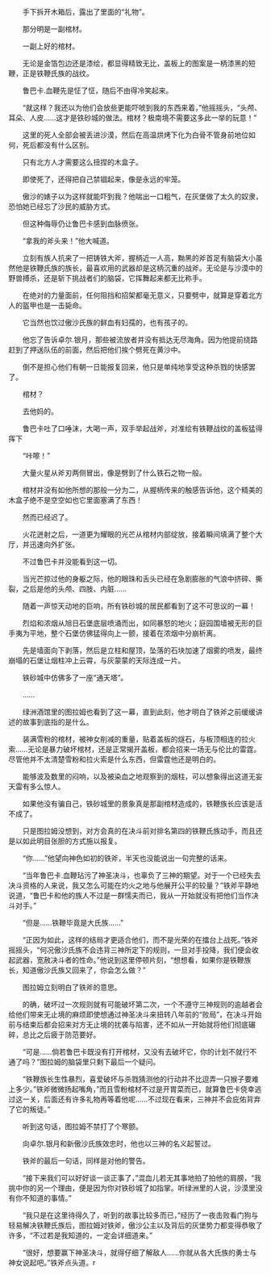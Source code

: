 　　手下拆开木箱后，露出了里面的“礼物”。

　　那分明是一副棺材。

　　一副上好的棺材。

　　无论是金箔包边还是漆绘，都显得精致无比，盖板上的图案是一柄漆黑的短鞭，正是铁鞭氏族的战纹。

　　鲁巴卡.血鞭先是怔了怔，随后不由得冷笑起来。

　　“就这样？我还以为他们会放些更能吓唬到我的东西来着，”他摇摇头，“头颅、耳朵、人皮……这才是铁砂城的做法。棺材？极南境不需要这多此一举的玩意！”

　　这里的死人全部会被丢进沙漠，然后在高温烘烤下化为白骨不管身前地位如何，死后都没有什么区别。

　　只有北方人才需要这么扭捏的木盒子。

　　即使死了，还得把自己禁锢起来，像是永远的牢笼。

　　傲沙的婊子以为这样就能吓到我？他喘出一口粗气，在灰堡做了太久的奴隶，恐怕她已经忘了沙民的威胁方式。

　　但这种侮辱仍让鲁巴卡感到血脉偾张。

　　“拿我的斧头来！”他大喊道。

　　立刻有族人抗来了一把铸铁大斧，握柄近一人高，黝黑的斧首足有脑袋大小虽然他是铁鞭氏族的族长，最喜欢用的武器却是这柄沉重的战斧。无论是与沙漠中的野兽搏杀，还是斩下挑战者们的脑袋，它挥舞起来都无比称手。

　　在绝对的力量面前，任何阻挡和招架都毫无意义，只要劈中，就算是穿着北方人的盔甲也是一击毙命。

　　它当然也饮过傲沙氏族的鲜血有妇孺的，也有孩子的。

　　他忘了告诉卓尔.银月，那些被流放者并没有抵达无尽海角。因为他提前绕路赶到了押送队伍的前面，然后把他们挨个劈死在黄沙中。

　　倒不是担心他们有朝一日能报复回来，他只是单纯地享受这种杀戮的快感罢了。

　　棺材？

　　去他妈的。

　　鲁巴卡吐了口唾沫，大喝一声，双手举起战斧，对准绘有铁鞭战纹的盖板猛得挥下

　　“咔嚓！”

　　大量火星从斧刃两侧冒出，像是劈到了什么铁石之物一般。

　　棺材并没有如他所想的那般一分为二，从握柄传来的触感告诉他，这个精美的木盒子绝不是空空如也它里面塞满了东西！

　　然而已经迟了。

　　火花迸射之后，一道更为耀眼的光芒从棺材内部绽放，接着瞬间填满了整个大厅，并迅速向外扩张。

　　不过鲁巴卡并没能看到这一切。

　　当光芒掠过他的身躯之际，他的眼珠和舌头已经在急剧膨胀的气浪中挤碎、撕裂，之后是他的头颅、四肢、内脏……

　　随着一声惊天动地的巨响，所有铁砂城的居民都看到了这不可思议的一幕！

　　烈焰和浓烟从旭日石堡底层喷涌而出，如同暴怒的地火；庭园围墙被无形的巨手夷为平地，整个石堡仿佛猛得向上一颤，接着在浓烟中分崩析离。

　　先是墙面向下剥落，然后是立柱和屋顶，坠落的石块加速了烟雾的喷发，最终崩塌的石堡让烟柱冲上云霄，与灰蒙蒙的天际连成一片。

　　铁砂城中仿佛多了一座“通天塔”。

　　……

　　绿洲酒馆里的图拉姆也看到了这一幕，直到此刻，他才明白了铁斧之前缓缓讲述的故事到底指的是什么。

　　装满雪粉的棺材，被神女削减的重量，贴着盖板的燧石，与板顶相连的拉火索……无论是暴力破坏棺材，还是正常揭开盖板，都会招来一场无与伦比的雷霆。尽管他并不太清楚雪粉和拉火索是什么东西，但雷霆他还是明白的。

　　能够波及数里的闷响，以及被染血之地观察到的烟柱，可以想象得出这道无妄天雷有多么惊人。

　　如果他没有骗自己，铁砂城里的景象真是那副棺材造成的，铁鞭族长应该是活不成了。

　　只是图拉姆没想到，对方会真的在决斗前对排名第四的铁鞭氏族动手，而且还是以如此明目张胆的方式施以报复。

　　“你……”他望向神色如初的铁斧，半天也没能说出一句完整的话来。

　　“当年鲁巴卡.血鞭玷污了神圣决斗，也辜负了三神的期望。对于一个已经失去决斗资格的人来说，我又怎么可能在灼火之地与他展开公平的较量？”铁斧平静地说道，“鲁巴卡和他的族人不过是一群懦夫而已，我从一开始就没有把他们当作决斗对手。”

　　“但是……铁鞭毕竟是大氏族……”

　　“正因为如此，这样的结局才更适合他们，而不是光荣的在擂台上战死。”铁斧摇摇头，“何况傲沙氏族不会违背三神所定下的规则，一旦对手投降，我们便会收起武器，宽赦决斗者的性命。”他说到这里停顿片刻，“想想看，如果你是铁鞭族长，知道傲沙氏族又回来了，你会怎么做？”

　　图拉姆立刻明白了铁斧的意思。

　　的确，破坏过一次规则就有可能破坏第二次，一个不遵守三神规则的逾越者会给他们带来无止境的麻烦即使想通过神圣决斗来扭转八年前的“败局”，在决斗开始前与结束后都会招来对方无止境的扰袭与陷害，还不如从一开始就将他们彻底碾碎，总比之后疲于防范要好。

　　“可是……倘若鲁巴卡既没有打开棺材，又没有去破坏它，你的计划不就行不通了吗？”图拉姆的脑袋里只剩下最后一个疑问。

　　“铁鞭族长生性暴烈，喜爱破坏与杀戮猜测他的行动并不比逗弄一只猴子要难上多少。”铁斧微微扬起嘴角，”而且雪粉棺材不过是开胃菜而已，就算鲁巴卡侥幸逃过这一关，后面还有许多礼物再等着他呢……不过现在看来，三神并不会庇佑背弃了它的叛徒。”

　　听到这句话，图拉姆不禁打了个寒颤。

　　向卓尔.银月和新傲沙氏族效忠时，他也以三神的名义起誓过。

　　铁斧的最后一句话，同样是对他的警告。

　　“接下来我们可以好好谈一谈正事了，”混血儿若无其事地拍了拍他的肩膀，“我挑中你的另一个理由，便是因为你对铁砂城了如指掌。听绿洲里的人说，沙漠里没有你不知道的事情。”

　　“我只是在这里待得久了，听到的故事比较多而已，”经历了一夜击败看门狗与轻易解决铁鞭氏族后，图拉姆对铁斧，傲沙公主以及背后的灰堡势力都变得恭敬了许多，“不过若是我知道的，一定会详细道来。”

　　“很好，想要赢下神圣决斗，就得仔细了解敌人……你就从各大氏族的勇士与神女说起吧。”铁斧点头道。r

